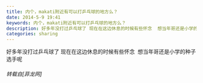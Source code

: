 ```yaml
---
title: 内个，makati附近有可以打乒乓球的地方么？
date: 2014-5-9 19:41
keywords: 内个，makati附近有可以打乒乓球的地方么？
description: 好多年没打过乒乓球了 现在在这边休息的时候有些怀念  想当年哥还是小学的种子选手呢   
categories: sharing
---
```

<td class="t_f" id="postmessage_112516">

好多年没打过乒乓球了 现在在这边休息的时候有些怀念  想当年哥还是小学的种子选手呢   </td>
###### 转载自[菲龙网]